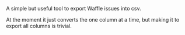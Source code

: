 A simple but useful tool to export Waffle issues into csv.

At the moment it just converts the one column at a time, but making it to export all columns is trivial.
